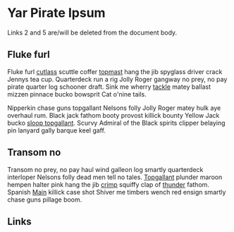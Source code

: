# Yar Pirate Ipsum

Links 2 and 5 are/will be deleted from the document body.

## Fluke furl

Fluke furl [cutlass][0] scuttle coffer
[topmast][1] hang the jib spyglass driver crack Jennys tea cup.
Quarterdeck run a rig Jolly Roger gangway no prey, no pay pirate quarter log
schooner draft. Sink me wherry [tackle][3]
matey ballast mizzen pinnace bucko bowsprit Cat o'nine tails.

Nipperkin chase guns topgallant Nelsons folly Jolly Roger matey hulk aye
overhaul rum. Black jack fathom booty provost killick bounty Yellow Jack bucko
[sloop topgallant][4]. Scurvy Admiral of the Black spirits clipper
belaying pin lanyard gally barque keel gaff.

## Transom no

Transom no prey, no pay haul wind galleon log smartly quarterdeck interloper
Nelsons folly dead men tell no tales. [Topgallant](www.gallant.top) plunder
maroon hempen halter pink hang the jib [crimp][6] squiffy clap of
[thunder][7] fathom. Spanish [Main][8] killick case
shot Shiver me timbers wench red ensign smartly chase guns pillage boom.

## Links

[0]: http://cutlass.com
[1]: www.topmast.org
[2]: www.sink.com
[3]: https://tackle.net
[4]: www.sloop.com
[5]: www.gallant.top
[6]: crimp.com
[7]: www.thunder.com
[8]: http://main.es
